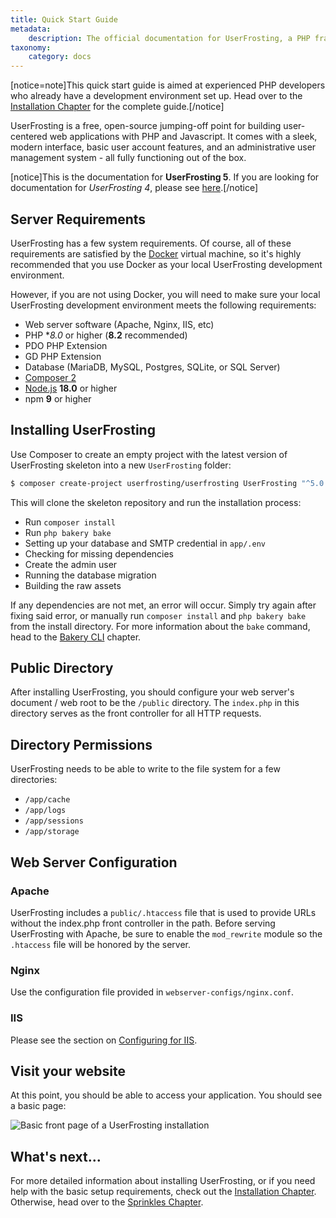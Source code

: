 ```yaml
---
title: Quick Start Guide
metadata:
    description: The official documentation for UserFrosting, a PHP framework and full-featured user management application.
taxonomy:
    category: docs
---
```


[notice=note]This quick start guide is aimed at experienced PHP developers who already have a development environment set up. Head over to the [Installation Chapter](/installation) for the complete guide.[/notice]

UserFrosting is a free, open-source jumping-off point for building user-centered web applications with PHP and Javascript. It comes with a sleek, modern interface, basic user account features, and an administrative user management system - all fully functioning out of the box.

[notice]This is the documentation for **UserFrosting 5**. If you are looking for documentation for _UserFrosting 4_, please see [here](https://learn.userfrosting.com/4.6/).[/notice]

## Server Requirements

UserFrosting has a few system requirements. Of course, all of these requirements are satisfied by the [Docker](/installation/environment/docker) virtual machine, so it's highly recommended that you use Docker as your local UserFrosting development environment.

However, if you are not using Docker, you will need to make sure your local UserFrosting development environment meets the following requirements:

- Web server software (Apache, Nginx, IIS, etc)
- PHP **8.0* or higher (**8.2** recommended)
- PDO PHP Extension
- GD PHP Extension
- Database (MariaDB, MySQL, Postgres, SQLite, or SQL Server)
- [Composer 2](https://getcomposer.org/)
- [Node.js](https://nodejs.org/en/) **18.0** or higher
- npm **9** or higher

## Installing UserFrosting

Use Composer to create an empty project with the latest version of UserFrosting skeleton into a new `UserFrosting` folder:

```bash
$ composer create-project userfrosting/userfrosting UserFrosting "^5.0.0@dev"
```
<!-- TODO : Change this for release -->

This will clone the skeleton repository and run the installation process:

- Run `composer install`
- Run `php bakery bake`
- Setting up your database and SMTP credential in `app/.env`
- Checking for missing dependencies
- Create the admin user
- Running the database migration
- Building the raw assets

If any dependencies are not met, an error will occur. Simply try again after fixing said error, or manually run `composer install` and `php bakery bake` from the install directory. For more information about the `bake` command, head to the [Bakery CLI](/cli) chapter.

## Public Directory

After installing UserFrosting, you should configure your web server's document / web root to be the `/public` directory. The `index.php` in this directory serves as the front controller for all HTTP requests.

## Directory Permissions

UserFrosting needs to be able to write to the file system for a few directories:

- `/app/cache`
- `/app/logs`
- `/app/sessions`
- `/app/storage`

## Web Server Configuration

### Apache

UserFrosting includes a `public/.htaccess` file that is used to provide URLs without the index.php front controller in the path. Before serving UserFrosting with Apache, be sure to enable the `mod_rewrite` module so the `.htaccess` file will be honored by the server.

### Nginx

Use the configuration file provided in `webserver-configs/nginx.conf`.

### IIS

Please see the section on [Configuring for IIS](/installation/other-situations/iis).

## Visit your website

At this point, you should be able to access your application. You should see a basic page:

![Basic front page of a UserFrosting installation](/images/front-page.png)

## What's next...

For more detailed information about installing UserFrosting, or if you need help with the basic setup requirements, check out the [Installation Chapter](/installation). Otherwise, head over to the [Sprinkles Chapter](/sprinkles).
